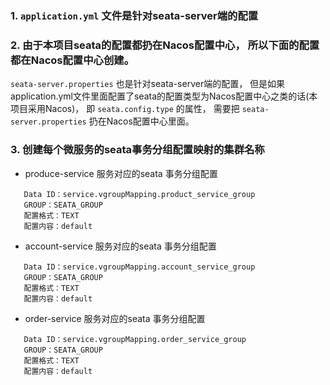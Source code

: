 ### 1. `application.yml` 文件是针对seata-server端的配置

### 2. 由于本项目seata的配置都扔在Nacos配置中心， 所以下面的配置都在Nacos配置中心创建。
   `seata-server.properties` 也是针对seata-server端的配置，
   但是如果application.yml文件里面配置了seata的配置类型为Nacos配置中心之类的话(本项目采用Nacos)，
   即 `seata.config.type` 的属性， 需要把 `seata-server.properties` 扔在Nacos配置中心里面。

### 3. 创建每个微服务的seata事务分组配置映射的集群名称

* produce-service 服务对应的seata 事务分组配置

```text
   Data ID：service.vgroupMapping.product_service_group
   GROUP：SEATA_GROUP
   配置格式：TEXT
   配置内容：default
```

* account-service 服务对应的seata 事务分组配置

```text
   Data ID：service.vgroupMapping.account_service_group
   GROUP：SEATA_GROUP
   配置格式：TEXT
   配置内容：default
  ```

* order-service 服务对应的seata 事务分组配置

```text
   Data ID：service.vgroupMapping.order_service_group
   GROUP：SEATA_GROUP
   配置格式：TEXT
   配置内容：default
  ```
